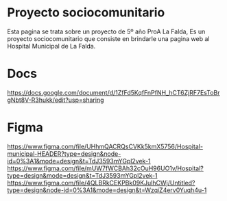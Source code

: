 # Proyecto sociocomunitario
Esta pagina se trata sobre un proyecto de 5º año ProA La Falda, Es un proyecto sociocomunitario que consiste en brindarle una pagina web al Hospital Municipal de La Falda.

# Docs
https://docs.google.com/document/d/1ZfFd5KqfFnPfNH_hCT6ZjRF7EsToBrgNbt8V-R3hukk/edit?usp=sharing

# Figma
https://www.figma.com/file/UHhmQACRQsCVKk5kmX5756/Hospital-municipal-HEADER?type=design&node-id=0%3A1&mode=design&t=TdJ3593mYGpl2vek-1
https://www.figma.com/file/mUW7fWCBAh32cOuH96UO1v/Hospital?type=design&mode=design&t=TdJ3593mYGpl2vek-1
https://www.figma.com/file/4QLBRkCEKPBk09KJulhCWj/Untitled?type=design&node-id=0%3A1&mode=design&t=WzqiZ4erv0Yuqh4u-1
